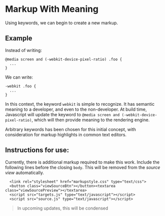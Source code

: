 # Markup With Meaning

Using keywords, we can begin to create a new markup.

## Example
Instead of writing:
```
@media screen and (-webkit-device-pixel-ratio) .foo {
  ...
}
```
We can write:
```
-webkit .foo {
  ...
}
```
In this context, the keyword `webkit` is simple to recognize. It has semantic meaning to a developer, and even to the non-developer. At build time, Javascript will update the keyword to `@media screen and (-webkit-device-pixel-ratio)`, which will then provide meaning to the rendering engine.

Arbitrary keywords has been chosen for this initial concept, with consideration for markup highlights in common text editors.

## Instructions for use:
Currently, there is additional markup required to make this work. Include the following lines before the closing `body`. This will be removed from the _source view_ automatically.  
```
  <link rel="stylesheet" href="markupstyle.css" type="text/css">
  <button class="viewSourceBtn"></button><textarea class="viewSourcePreview"></textarea>
  <script src="targets.js" type="text/javascript"></script>
  <script src="source.js" type="text/javascript"></script>
```
> In upcoming updates, this will be condensed
